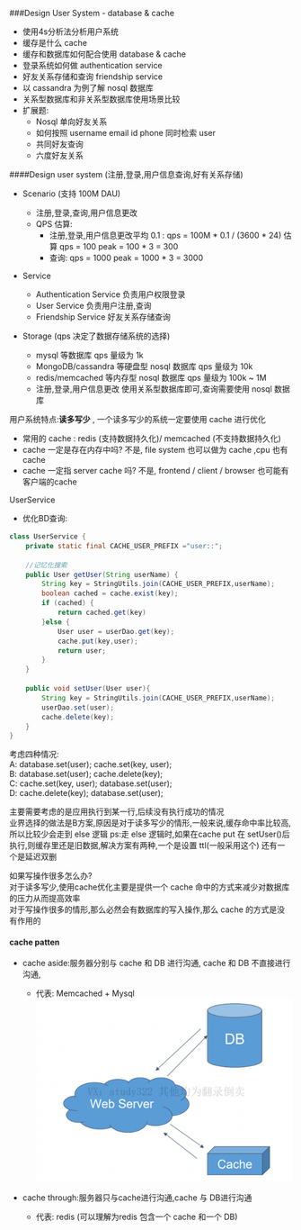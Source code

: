 ###Design User System - database & cache
-   使用4s分析法分析用户系统
-   缓存是什么 cache
-   缓存和数据库如何配合使用 database & cache
-   登录系统如何做 authentication service
-   好友关系存储和查询 friendship service
-   以 cassandra 为例了解 nosql 数据库
-   关系型数据库和非关系型数据库使用场景比较
-   扩展题:
    -   Nosql 单向好友关系
    -   如何按照 username email id phone 同时检索 user
    -   共同好友查询
    -   六度好友关系
    
####Design user system (注册,登录,用户信息查询,好有关系存储)
-   Scenario (支持 100M DAU)
    -   注册,登录,查询,用户信息更改
    -   QPS 估算:
        -   注册,登录,用户信息更改平均 0.1 : qps = 100M * 0.1 / (3600 * 24) 估算 qps = 100  peak = 100 * 3 = 300
        -   查询: qps = 1000 peak = 1000 * 3 = 3000
    
-   Service 
    -   Authentication Service 负责用户权限登录
    -   User Service 负责用户注册,查询
    -   Friendship Service 好友关系存储查询
    
-   Storage (qps 决定了数据存储系统的选择)
    -   mysql 等数据库 qps 量级为 1k
    -   MongoDB/cassandra 等硬盘型 nosql 数据库 qps 量级为 10k 
    -   redis/memcached 等内存型 nosql 数据库 qps 量级为 100k ~ 1M 
    -   注册,登录,用户信息更改 使用关系型数据库即可,查询需要使用 nosql 数据库
    
用户系统特点:**读多写少** , 一个读多写少的系统一定要使用 cache 进行优化
-   常用的 cache : redis (支持数据持久化)/ memcached (不支持数据持久化)
-   cache 一定是存在内存中吗? 不是, file system 也可以做为 cache ,cpu 也有 cache
-   cache 一定指 server cache 吗? 不是, frontend / client / browser 也可能有客户端的cache

UserService
-   优化BD查询:

```java
class UserService {
    private static final CACHE_USER_PREFIX ="user::";
    
    //记忆化搜索
    public User getUser(String userName) {
        String key = StringUtils.join(CACHE_USER_PREFIX,userName);
        boolean cached = cache.exist(key);
        if (cached) {
            return cached.get(key)
        }else {
            User user = userDao.get(key);
            cache.put(key,user);
            return user;
        }
    }
    
    public void setUser(User user){
        String key = StringUtils.join(CACHE_USER_PREFIX,userName);
        userDao.set(user);
        cache.delete(key);
    }
}
```
考虑四种情况:  
A: database.set(user); cache.set(key, user);  
B: database.set(user); cache.delete(key);  
C: cache.set(key, user); database.set(user);  
D: cache.delete(key); database.set(user);  

主要需要考虑的是应用执行到某一行,后续没有执行成功的情况  
业界选择的做法是B方案,原因是对于读多写少的情形,一般来说,缓存命中率比较高,所以比较少会走到 else 逻辑
ps:走 else 逻辑时,如果在cache put 在 setUser()后执行,则缓存里还是旧数据,解决方案有两种,一个是设置 ttl(一般采用这个) 还有一个是延迟双删

如果写操作很多怎么办?  
对于读多写少,使用cache优化主要是提供一个 cache 命中的方式来减少对数据库的压力从而提高效率  
对于写操作很多的情形,那么必然会有数据库的写入操作,那么 cache 的方式是没有作用的  

#### cache patten  
-   cache aside:服务器分别与 cache 和 DB 进行沟通, cache 和 DB 不直接进行沟通,
    -   代表: Memcached + Mysql 
![img.png](img.png)
    
-   cache through:服务器只与cache进行沟通,cache 与 DB进行沟通
    -   代表: redis (可以理解为redis 包含一个 cache 和一个 DB)



















